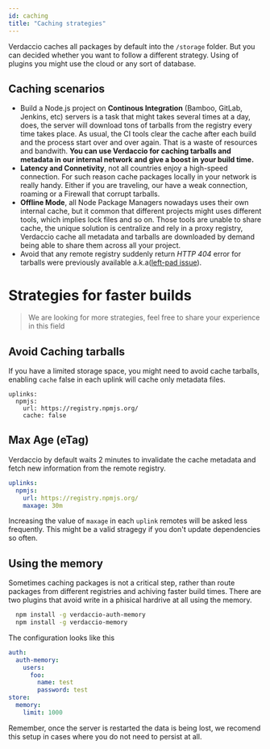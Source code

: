 ```yaml
---
id: caching
title: "Caching strategies"
---
```


Verdaccio caches all packages by default into the `/storage` folder. But you can decided whether you want to follow
a different strategy. Using of plugins you might use the cloud or any sort of database.

 
## Caching scenarios

* Build a Node.js project on **Continous Integration** (Bamboo, GitLab, Jenkins, etc) servers is a task that might takes several times at a day, does, the server will download tons of tarballs from the registry every time takes place.  As usual, the CI tools clear the cache after each build and the process start over and over again. That is a waste of resources and bandwith.
**You can use Verdaccio for caching tarballs and metadata in our internal network and give a boost in your build time.**
* **Latency and Connetivity**, not all countries enjoy a high-speed connection. For such reason cache packages locally in your network
is really handy. Either if you are traveling, our have a weak connection, roaming or a Firewall that corrupt tarballs.
* **Offline Mode**, all Node Package Managers nowadays uses their own internal cache, but it common that different projects might uses
different tools, which implies lock files and so on. Those tools are unable to share cache, the unique solution is centralize and rely in
a proxy registry, Verdaccio cache all metadata and tarballs are downloaded by demand being able to share them across all your project.
* Avoid that any remote registry suddenly return *HTTP 404* error for tarballs were previously available a.k.a([left-pad issue](https://www.theregister.co.uk/2016/03/23/npm_left_pad_chaos/)). 
 

# Strategies for faster builds 

> We are looking for more strategies, feel free to share your experience in this field
 
## Avoid Caching tarballs

If you have a limited storage space, you might need to avoid cache tarballs, enabling `cache` false in each 
uplink will cache only metadata files. 

```
uplinks:
  npmjs:
    url: https://registry.npmjs.org/
    cache: false
```

## Max Age (eTag)

 Verdaccio by default waits 2 minutes to invalidate the cache metadata and fetch new information from the remote registry. 
 
```yaml
uplinks:
  npmjs:
    url: https://registry.npmjs.org/
    maxage: 30m
```

Increasing the value of `maxage` in each `uplink` remotes will be asked less frequently. This might be a valid stragegy if
you don't update dependencies so often.


## Using the memory

Sometimes caching packages is not a critical step, rather than route packages from different registries and achiving 
faster build times. There are two plugins that avoid write in a phisical hardrive at all using the memory.

```bash
  npm install -g verdaccio-auth-memory
  npm install -g verdaccio-memory
```

The configuration looks like this

```yaml
auth:
  auth-memory:
    users:
      foo:
        name: test
        password: test
store:
  memory:
    limit: 1000
```

Remember, once the server is restarted the data is being lost, we recomend this setup in cases where you do not
need to persist at all. 

